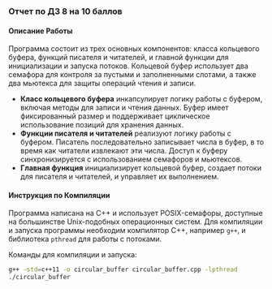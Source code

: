 ### Отчет по ДЗ 8 на 10 баллов

#### Описание Работы
Программа состоит из трех основных компонентов: класса кольцевого буфера, функций писателя и читателей, и главной функции для инициализации и запуска потоков. Кольцевой буфер использует два семафора для контроля за пустыми и заполненными слотами, а также два мьютекса для защиты операций чтения и записи.

- **Класс кольцевого буфера** инкапсулирует логику работы с буфером, включая методы для записи и чтения данных. Буфер имеет фиксированный размер и поддерживает циклическое использование позиций для хранения данных.
- **Функции писателя и читателей** реализуют логику работы с буфером. Писатель последовательно записывает числа в буфер, в то время как читатели извлекают эти числа. Доступ к буферу синхронизируется с использованием семафоров и мьютексов.
- **Главная функция** инициализирует кольцевой буфер, создает потоки для писателя и читателей, и управляет их выполнением.

#### Инструкция по Компиляции
Программа написана на C++ и использует POSIX-семафоры, доступные на большинстве Unix-подобных операционных систем. Для компиляции и запуска программы необходим компилятор C++, например `g++`, и библиотека `pthread` для работы с потоками.

Команды для компиляции и запуска:

```bash
g++ -std=c++11 -o circular_buffer circular_buffer.cpp -lpthread
./circular_buffer
```